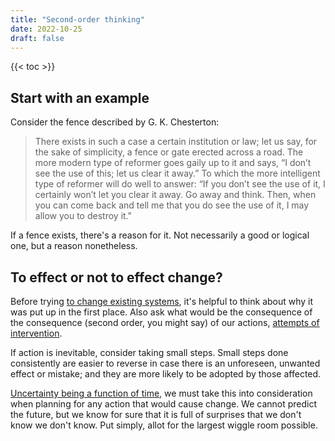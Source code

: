 ```yaml
---
title: "Second-order thinking"
date: 2022-10-25
draft: false
---
```


{{< toc >}}

## Start with an example

Consider the fence described by G. K. Chesterton:

> There exists in such a case a certain institution or law; let us say,
> for the sake of simplicity, a fence or gate erected across a road. The
> more modern type of reformer goes gaily up to it and says, “I don’t
> see the use of this; let us clear it away.” To which the more
> intelligent type of reformer will do well to answer: “If you don’t see
> the use of it, I certainly won’t let you clear it away. Go away and
> think. Then, when you can come back and tell me that you do see the
> use of it, I may allow you to destroy it."

If a fence exists, there's a reason for it.
Not necessarily a good or logical one,
but a reason nonetheless.

## To effect or not to effect change?

Before trying [to change existing systems](/revolution),
it's helpful to think about why it was put up in the first place.
Also ask what would be the consequence of the consequence
(second order, you might say)
of our actions, [attempts of intervention](/iatrogenics).

If action is inevitable, consider taking small steps. Small steps done
consistently are easier to reverse in case there is an unforeseen,
unwanted effect or mistake; and they are more likely to be adopted by those
affected.

[Uncertainty being a function of time](/chaos), we must take this into
consideration when planning for any action that would cause change. We
cannot predict the future, but we know for sure that it is full of
surprises that we don't know we don't know. Put
simply, allot for the largest wiggle room possible.
